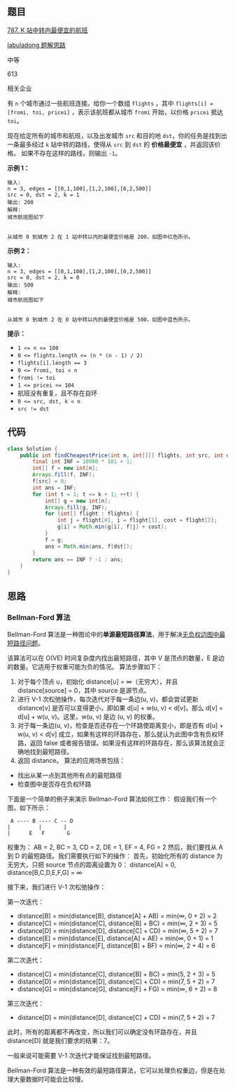 ## 题目

[787. K 站中转内最便宜的航班](https://leetcode.cn/problems/cheapest-flights-within-k-stops/)

[labuladong 题解](https://labuladong.github.io/article/slug.html?slug=cheapest-flights-within-k-stops)[思路](https://leetcode.cn/problems/cheapest-flights-within-k-stops/description/#)



中等





613





相关企业

有 `n` 个城市通过一些航班连接。给你一个数组 `flights` ，其中 `flights[i] = [fromi, toi, pricei]` ，表示该航班都从城市 `fromi` 开始，以价格 `pricei` 抵达 `toi`。

现在给定所有的城市和航班，以及出发城市 `src` 和目的地 `dst`，你的任务是找到出一条最多经过 `k` 站中转的路线，使得从 `src` 到 `dst` 的 **价格最便宜** ，并返回该价格。 如果不存在这样的路线，则输出 `-1`。

 

**示例 1：**

```
输入: 
n = 3, edges = [[0,1,100],[1,2,100],[0,2,500]]
src = 0, dst = 2, k = 1
输出: 200
解释: 
城市航班图如下


从城市 0 到城市 2 在 1 站中转以内的最便宜价格是 200，如图中红色所示。
```

**示例 2：**

```
输入: 
n = 3, edges = [[0,1,100],[1,2,100],[0,2,500]]
src = 0, dst = 2, k = 0
输出: 500
解释: 
城市航班图如下


从城市 0 到城市 2 在 0 站中转以内的最便宜价格是 500，如图中蓝色所示。
```

 

**提示：**

- `1 <= n <= 100`
- `0 <= flights.length <= (n * (n - 1) / 2)`
- `flights[i].length == 3`
- `0 <= fromi, toi < n`
- `fromi != toi`
- `1 <= pricei <= 104`
- 航班没有重复，且不存在自环
- `0 <= src, dst, k < n`
- `src != dst`

## 代码

```java
class Solution {
    public int findCheapestPrice(int n, int[][] flights, int src, int dst, int k) {
        final int INF = 10000 * 101 + 1;
        int[] f = new int[n];
        Arrays.fill(f, INF);
        f[src] = 0;
        int ans = INF;
        for (int t = 1; t <= k + 1; ++t) {
            int[] g = new int[n];
            Arrays.fill(g, INF);
            for (int[] flight : flights) {
                int j = flight[0], i = flight[1], cost = flight[2];
                g[i] = Math.min(g[i], f[j] + cost);
            }
            f = g;
            ans = Math.min(ans, f[dst]);
        }
        return ans == INF ? -1 : ans;
    }
}
```

## 思路

### Bellman-Ford 算法 

Bellman-Ford 算法是一种图论中的**单源最短路径算法**，用于解决<u>无负权边图中最短路径问题</u>。

该算法可以在 O(VE) 时间复杂度内找出最短路径，其中 V 是顶点的数量，E 是边的数量。它适用于权重可能为负的情况。 算法步骤如下：

1. 对于每个顶点 u，初始化 distance[u] = ∞（无穷大），并且 distance[source] = 0，其中 source 是源节点。
2. 进行 V-1 次松弛操作，每次迭代对于每一条边(u, v)，都会尝试更新 distance[v] 是否可以变得更小，即如果 d[u] + w(u, v) < d[v]，那么 d[v] = d[u] + w(u, v)。这里，w(u, v) 是边 (u, v) 的权重。
3. 对于每一条边(u, v)，检查是否还存在一个环路使距离变小，即是否有 d[u] + w(u, v) < d[v] 成立，如果有这样的环路存在，那么就认为此图中含有负权环路，返回 false 或者报告错误。如果没有这样的环路存在，那么该算法就会正确地找到最短路径。
4. 返回 distance。 算法的应用场景包括：

- 找出从某一点到其他所有点的最短路径
- 检查图中是否存在负权环路

下面是一个简单的例子来演示 Bellman-Ford 算法如何工作： 假设我们有一个图，如下所示：

```
 A ---- B ---- C -- D
|         |       |
|      E   F       G
```

权重为： AB = 2, BC = 3, CD = 2, DE = 1, EF = 4, FG = 2 然后，我们要找从 A 到 D 的最短路径。我们需要执行如下的操作： 首先，初始化所有的 distance 为无穷大，只把 source 节点的距离设置为 0： distance[A] = 0, distance[B,C,D,E,F,G] = ∞

接下来，我们进行 V-1 次松弛操作： 

第一次迭代： 

- distance[B] = min(distance[B], distance[A] + AB) = min(∞, 0 + 2) = 2 
- distance[C] = min(distance[C], distance[B] + BC) = min(∞, 2 + 3) = 5 
- distance[D] = min(distance[D], distance[C] + CD) = min(∞, 5 + 2) = 7 
- distance[E] = min(distance[E], distance[A] + AE) = min(∞, 0 + 1) = 1 
- distance[F] = min(distance[F], distance[B] + BF) = min(∞, 2 + 4) = 6 

第二次迭代：  

- distance[C] = min(distance[C], distance[B] + BC) = min(5, 2 + 3) = 5 
- distance[D] = min(distance[D], distance[C] + CD) = min(7, 5 + 2) = 7 
- distance[G] = min(distance[G], distance[F] + FG) = min(∞, 6 + 2) = 8 

第三次迭代： 

- distance[D] = min(distance[D], distance[C] + CD) = min(7, 5 + 2) = 7 

此时，所有的距离都不再改变，所以我们可以确定没有环路存在，并且 distance[D] 就是我们要求的结果：7。

一般来说可能需要 V-1 次迭代才能保证找到最短路径。

 Bellman-Ford 算法是一种有效的最短路径算法，它可以处理负权重边，但是在处理大量数据时可能会比较慢。



